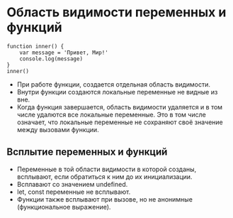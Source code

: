 # Область видимости переменных и функций

    function inner() {
        var message = 'Привет, Мир!'
        console.log(message)
    }
    inner()

* При работе функции, создается отдельная область видимости.
* Внутри функции создаются локальные переменные не видные из вне.
* Когда функция завершается, область видимости удаляется и в том числе удалются все локальные переменные. Это в том числе означает, что локальные переменные не сохраняют своё значение между вызовами функции.

## Всплытие переменных и функций
* Переменные в той области видимости в которой созданы, всплывают, если обратиться к ним до их инициализации.
* Всплавают со значением undefined.
* let, const переменные не всплывают.
* Функции также всплывают при вызове, но не анонимные (функциональное выражение).
